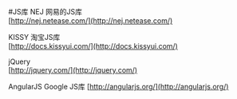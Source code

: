 #JS库
NEJ 网易的JS库				
[http://nej.netease.com/](http://nej.netease.com/)

KISSY 淘宝JS库			
[http://docs.kissyui.com/](http://docs.kissyui.com/)

jQuery			
[http://jquery.com/](http://jquery.com/)

AngularJS Google JS库
[http://angularjs.org/](http://angularjs.org/)